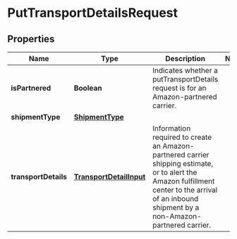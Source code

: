 
# PutTransportDetailsRequest

## Properties
Name | Type | Description | Notes
------------ | ------------- | ------------- | -------------
**isPartnered** | **Boolean** | Indicates whether a putTransportDetails request is for an Amazon-partnered carrier. | 
**shipmentType** | [**ShipmentType**](ShipmentType.md) |  | 
**transportDetails** | [**TransportDetailInput**](TransportDetailInput.md) | Information required to create an Amazon-partnered carrier shipping estimate, or to alert the Amazon fulfillment center to the arrival of an inbound shipment by a non-Amazon-partnered carrier. | 



